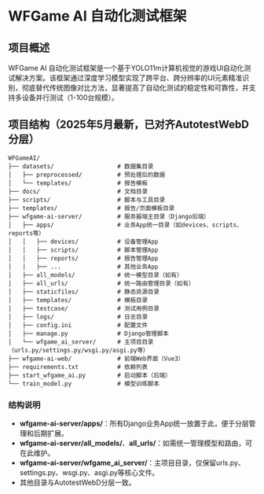 # WFGame AI 自动化测试框架

## 项目概述

WFGame AI 自动化测试框架是一个基于YOLO11m计算机视觉的游戏UI自动化测试解决方案。该框架通过深度学习模型实现了跨平台、跨分辨率的UI元素精准识别，彻底替代传统图像对比方法，显著提高了自动化测试的稳定性和可靠性，并支持多设备并行测试（1-100台规模）。

## 项目结构（2025年5月最新，已对齐AutotestWebD分层）

```
WFGameAI/
├── datasets/                  # 数据集目录
│   ├── preprocessed/          # 预处理后的数据
│   └── templates/             # 报告模板
├── docs/                      # 文档目录
├── scripts/                   # 脚本与工具目录
├── templates/                 # 报告/页面模板目录
├── wfgame-ai-server/          # 服务器端主目录（Django后端）
│   ├── apps/                  # 业务App统一目录（如devices、scripts、reports等）
│   │   ├── devices/           # 设备管理App
│   │   ├── scripts/           # 脚本管理App
│   │   ├── reports/           # 报告管理App
│   │   ├── ...                # 其他业务App
│   ├── all_models/            # 统一模型目录（如有）
│   ├── all_urls/              # 统一路由管理目录（如有）
│   ├── staticfiles/           # 静态资源目录
│   ├── templates/             # 模板目录
│   ├── testcase/              # 测试用例目录
│   ├── logs/                  # 日志目录
│   ├── config.ini             # 配置文件
│   ├── manage.py              # Django管理脚本
│   └── wfgame_ai_server/      # 主项目目录（urls.py/settings.py/wsgi.py/asgi.py等）
├── wfgame-ai-web/             # 前端Web界面（Vue3）
├── requirements.txt           # 依赖列表
├── start_wfgame_ai.py         # 启动脚本（后端）
└── train_model.py             # 模型训练脚本
```

### 结构说明
- **wfgame-ai-server/apps/**：所有Django业务App统一放置于此，便于分层管理和后期扩展。
- **wfgame-ai-server/all_models/**、**all_urls/**：如需统一管理模型和路由，可在此维护。
- **wfgame-ai-server/wfgame_ai_server/**：主项目目录，仅保留urls.py、settings.py、wsgi.py、asgi.py等核心文件。
- 其他目录与AutotestWebD分层一致。 